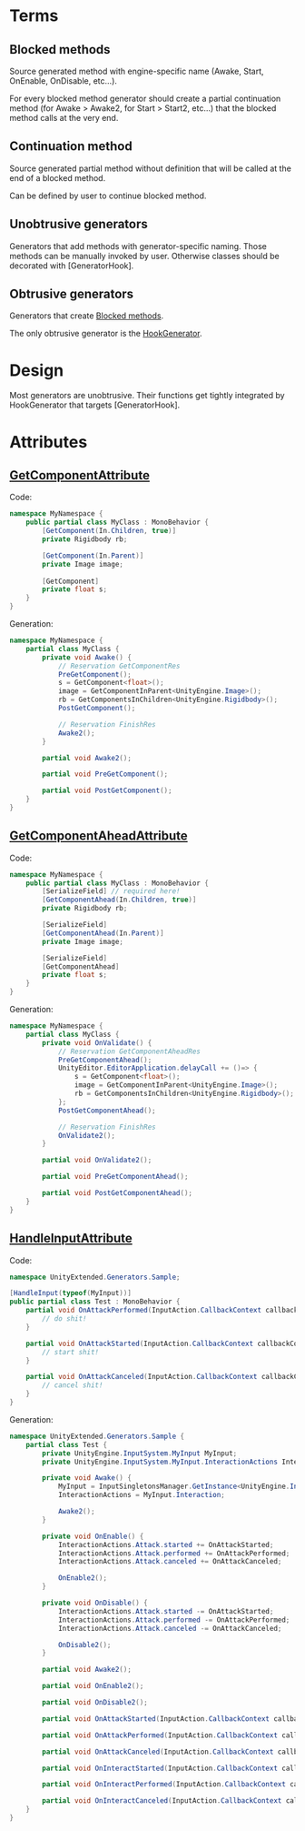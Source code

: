 # Terms
## Blocked methods
Source generated method with engine-specific name (Awake, Start, OnEnable, OnDisable, etc...).

For every blocked method generator should create a partial continuation method (for Awake > Awake2, for Start > Start2, etc...) that the blocked method calls at the very end.

## Continuation method
Source generated partial method without definition that will be called at the end of a blocked method.

Can be defined by user to continue blocked method.

## Unobtrusive generators
Generators that add methods with generator-specific naming.
Those methods can be manually invoked by user. Otherwise classes should be decorated with [GeneratorHook].

## Obtrusive generators
Generators that create [Blocked methods](#blocked-methods).

The only obtrusive generator is the [HookGenerator](https://github.com/ArtemPindrus/UnityExtended.Generators/blob/main/UnityExtended.Generators/UnityExtended.Generators/Generators/HookGenerator.cs).

# Design
Most generators are unobtrusive. Their functions get tightly integrated by HookGenerator that targets [GeneratorHook].

# Attributes
## [GetComponentAttribute](https://github.com/ArtemPindrus/UnityExtended.Core/blob/main/Generators/Attributes/GetComponentAttribute.cs)
Code:
```csharp
namespace MyNamespace {
    public partial class MyClass : MonoBehavior {
        [GetComponent(In.Children, true)]
        private Rigidbody rb;

        [GetComponent(In.Parent)]
        private Image image;
        
        [GetComponent]
        private float s;
    }
}
```

Generation:
```csharp
namespace MyNamespace {
    partial class MyClass {
        private void Awake() {
            // Reservation GetComponentRes
            PreGetComponent();
            s = GetComponent<float>();
            image = GetComponentInParent<UnityEngine.Image>();
            rb = GetComponentsInChildren<UnityEngine.Rigidbody>();
            PostGetComponent();

            // Reservation FinishRes
            Awake2();
        }

        partial void Awake2();

        partial void PreGetComponent();

        partial void PostGetComponent();
    }
}
```

## [GetComponentAheadAttribute](https://github.com/ArtemPindrus/UnityExtended.Core/blob/main/Generators/Attributes/GetComponentAheadAttribute.cs)
Code:
```csharp
namespace MyNamespace {
    public partial class MyClass : MonoBehavior {
        [SerializeField] // required here!
        [GetComponentAhead(In.Children, true)]
        private Rigidbody rb;

        [SerializeField]
        [GetComponentAhead(In.Parent)]
        private Image image;

        [SerializeField]
        [GetComponentAhead]
        private float s;
    }
}
```

Generation:
```csharp
namespace MyNamespace {
    partial class MyClass {
        private void OnValidate() {
            // Reservation GetComponentAheadRes
            PreGetComponentAhead();
            UnityEditor.EditorApplication.delayCall += ()=> {
                s = GetComponent<float>();
                image = GetComponentInParent<UnityEngine.Image>();
                rb = GetComponentsInChildren<UnityEngine.Rigidbody>();
            };
            PostGetComponentAhead();

            // Reservation FinishRes
            OnValidate2();
        }

        partial void OnValidate2();

        partial void PreGetComponentAhead();

        partial void PostGetComponentAhead();
    }
}
```

## [HandleInputAttribute](https://github.com/ArtemPindrus/UnityExtended.Core/blob/main/Generators/Attributes/HandleInputAttribute.cs)
Code:
```csharp
namespace UnityExtended.Generators.Sample;

[HandleInput(typeof(MyInput))]
public partial class Test : MonoBehavior {
    partial void OnAttackPerformed(InputAction.CallbackContext callbackContext) {
        // do shit!
    }

    partial void OnAttackStarted(InputAction.CallbackContext callbackContext) {
        // start shit!
    }

    partial void OnAttackCanceled(InputAction.CallbackContext callbackContext) {
        // cancel shit!
    }
}
```

Generation:
```csharp
namespace UnityExtended.Generators.Sample {
    partial class Test {
        private UnityEngine.InputSystem.MyInput MyInput;
        private UnityEngine.InputSystem.MyInput.InteractionActions InteractionActions;

        private void Awake() {
            MyInput = InputSingletonsManager.GetInstance<UnityEngine.InputSystem.MyInput>();
            InteractionActions = MyInput.Interaction;

            Awake2();
        }

        private void OnEnable() {
            InteractionActions.Attack.started += OnAttackStarted;
            InteractionActions.Attack.performed += OnAttackPerformed;
            InteractionActions.Attack.canceled += OnAttackCanceled;

            OnEnable2();
        }

        private void OnDisable() {
            InteractionActions.Attack.started -= OnAttackStarted;
            InteractionActions.Attack.performed -= OnAttackPerformed;
            InteractionActions.Attack.canceled -= OnAttackCanceled;

            OnDisable2();
        }

        partial void Awake2();

        partial void OnEnable2();

        partial void OnDisable2();

        partial void OnAttackStarted(InputAction.CallbackContext callbackContext);

        partial void OnAttackPerformed(InputAction.CallbackContext callbackContext);

        partial void OnAttackCanceled(InputAction.CallbackContext callbackContext);

        partial void OnInteractStarted(InputAction.CallbackContext callbackContext);

        partial void OnInteractPerformed(InputAction.CallbackContext callbackContext);

        partial void OnInteractCanceled(InputAction.CallbackContext callbackContext);
    }
}
```

